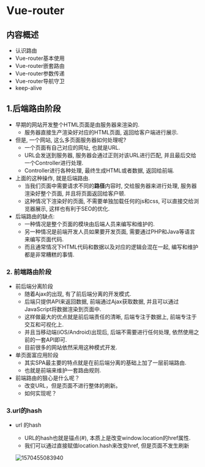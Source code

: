 # Vue-router

## 内容概述

+ 认识路由
+ Vue-router基本使用
+ Vue-router嵌套路由
+ Vue-router参数传递
+ Vue-router导航守卫
+ keep-alive

## 1.后端路由阶段

+ 早期的网站开发整个HTML页面是由服务器来渲染的.
  + 服务器直接生产渲染好对应的HTML页面, 返回给客户端进行展示.
+ 但是, 一个网站, 这么多页面服务器如何处理呢?
  + 一个页面有自己对应的网址, 也就是URL.
  + URL会发送到服务器, 服务器会通过正则对该URL进行匹配, 并且最后交给一个Controller进行处理.
  + Controller进行各种处理, 最终生成HTML或者数据, 返回给前端.
+ 上面的这种操作, 就是后端路由.
  + 当我们页面中需要请求不同的**路径**内容时, 交给服务器来进行处理, 服务器渲染好整个页面, 并且将页面返回给客户顿.
  + 这种情况下渲染好的页面, 不需要单独加载任何的js和css, 可以直接交给浏览器展示, 这样也有利于SEO的优化.
+ 后端路由的缺点:
  + 一种情况是整个页面的模块由后端人员来编写和维护的.
  + 另一种情况是前端开发人员如果要开发页面, 需要通过PHP和Java等语言来编写页面代码.
  + 而且通常情况下HTML代码和数据以及对应的逻辑会混在一起, 编写和维护都是非常糟糕的事情.

### 2. 前端路由阶段

+ 前后端分离阶段
  + 随着Ajax的出现, 有了前后端分离的开发模式.
  + 后端只提供API来返回数据, 前端通过Ajax获取数据, 并且可以通过JavaScript将数据渲染到页面中.
  + 这样做最大的优点就是前后端责任的清晰, 后端专注于数据上, 前端专注于交互和可视化上.
  + 并且当移动端(iOS/Android)出现后, 后端不需要进行任何处理, 依然使用之前的一套API即可.
  + 目前很多的网站依然采用这种模式开发.
+ 单页面富应用阶段
  + 其实SPA最主要的特点就是在前后端分离的基础上加了一层前端路由.
  + 也就是前端来维护一套路由规则.
+ 前端路由的狠心是什么呢？
  + 改变URL，但是页面不进行整体的刷新。
  + 如何实现呢？

### 3.url的hash

+ url 的hash

  + URL的hash也就是锚点(#), 本质上是改变window.location的href属性.
  + 我们可以通过直接赋值location.hash来改变href, 但是页面不发生刷新

  ![1570455083940](C:\Users\Administrator.PC-20181127RBIS\AppData\Roaming\Typora\typora-user-images\1570455083940.png)


